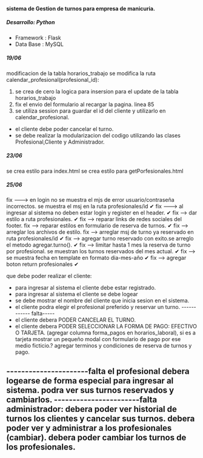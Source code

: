 #### sistema de Gestion de turnos para empresa de manicuria.

##### Desarrollo: Python

* Framework : Flask
* Data Base : MySQL


##### 19/06
modificacion de la tabla horarios_trabajo
se modifica la ruta calendar_profesional(profesional_id):
1. se crea de cero la logica para insersion para el update de la tabla horarios_trabajo
2. fix el envio del formulario al recargar la pagina. linea 85
3. se utiliza session para guardar el id del cliente y utilizarlo en calendar_profesional.


- el cliente debe poder cancelar el turno.
- se debe realizar la modularizacion del codigo utilizando las clases Profesional,Cliente y Administrador.


##### 23/06
se crea estilo para index.html
se crea estilo para getPorfesionales.html



####

##### 25/06
fix  ---> en login no se muestra el mjs de error usuario/contraseña incorrectos. se muestra el msj en la ruta profesionales/id   ✔
fix ---> al ingresar al sistema no deben estar login y register en el header. ✔
fix --> dar estilo a ruta profesionales. ✔
fix --> reparar links de redes sociales del footer.
fix --> reparar estilos en formulario de reserva de turnos. ✔
fix --> arreglar los archivos de estilo. 
fix --> arreglar msj de turno ya reservado en ruta profesionales/id ✔
fix --> agregar turno reservado con exito.se arreglo el metodo agregar.turno(). ✔
fix --> limitar hasta 1 mes la reserva de turno por profesional. se muestran los turnos reservados del mes actual. ✔
fix --> se muestra fecha en template en formato dia-mes-año ✔
fix --> agregar boton return profesionales ✔


que debe poder realizar el cliente:
* para ingresar al sistema el cliente debe estar registrado.
* para ingresar al sistema el cliente se debe logear
* se debe mostrar el nombre del cliente que inicia sesion en el sistema.
* el cliente podra elegir el profesional preferido y reservar un turno.
------------ falta-----
* el cliente debera PODER CANCELAR EL TURNO.
* el cliente debera PODER SELECCIONAR LA FORMA DE PAGO: EFECTIVO O TARJETA.   (agregar columna forma_pagos en horarios_laboral), si es a tarjeta mostrar un pequeño modal con formulario de pago por ese medio ficticio.?  agregar terminos y condiciones de reserva de turnos y pago.

----------------------falta
el profesional debera logearse de forma especial para ingresar al sistema.
podra ver sus turnos reservados y cambiarlos.
-----------------------falta
administrador:
debera poder ver historial de turnos los clientes y cancelar sus turnos.
debera poder ver y administrar a los profesionales (cambiar).
debera poder cambiar los turnos de los profesionales.
-------







